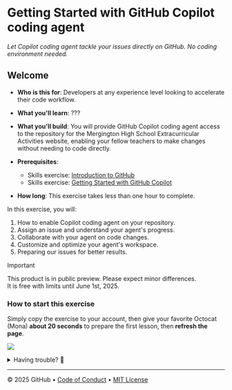 # Getting Started with GitHub Copilot coding agent

_Let Copilot coding agent tackle your issues directly on GitHub. No coding environment needed._

## Welcome

- **Who is this for**: Developers at any experience level looking to accelerate their code workflow.
- **What you'll learn**: ???
- **What you'll build**: You will provide GitHub Copilot coding agent access to the repository for the Mergington High School Extracurricular Activities website, enabling your fellow teachers to make changes without needing to code directly.
- **Prerequisites**:

  - Skills exercise: [Introduction to GitHub](https://github.com/skills/introduction-to-github)
  - Skills exercise: [Getting Started with GitHub Copilot](https://github.com/skills/getting-started-with-github-copilot)

- **How long**: This exercise takes less than one hour to complete.

In this exercise, you will:

1. How to enable Copilot coding agent on your repository.
1. Assign an issue and understand your agent's progress.
1. Collaborate with your agent on code changes.
1. Customize and optimize your agent's workspace.
1. Preparing our issues for better results.

> [!IMPORTANT]
> This product is in public preview. Please expect minor differences.  
> It is free with limits until June 1st, 2025.

### How to start this exercise

Simply copy the exercise to your account, then give your favorite Octocat (Mona) **about 20 seconds** to prepare the first lesson, then **refresh the page**.

[![](https://img.shields.io/badge/Copy%20Exercise-%E2%86%92-1f883d?style=for-the-badge&logo=github&labelColor=197935)](https://github.com/new?template_owner=skills-dev&template_name=getting-started-with-github-copilot-coding-agent&owner=%40me&name=skills-getting-started-with-github-copilot-coding-agent&description=Exercise:+Get+started+using+GitHub+Copilot+coding+agent&visibility=public)

<details>
<summary>Having trouble? 🤷</summary><br/>

When copying the exercise, we recommend the following settings:

- For owner, choose your personal account or an organization to host the repository.

- We recommend creating a public repository, since private repositories will use Actions minutes.

If the exercise isn't ready in 20 seconds, please check the [Actions](../../actions) tab.

- Check to see if a job is running. Sometimes it simply takes a bit longer.

- If the page shows a failed job, please submit an issue. Nice, you found a bug! 🐛

</details>

---

&copy; 2025 GitHub &bull; [Code of Conduct](https://www.contributor-covenant.org/version/2/1/code_of_conduct/code_of_conduct.md) &bull; [MIT License](https://gh.io/mit)
